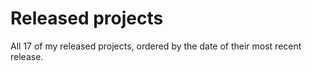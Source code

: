 # Released projects

All <!-- release_count starts -->17<!-- release_count ends --> of my released projects, ordered by the date of their most recent release.

<!-- recent_releases starts -->
<!-- recent_releases ends -->

